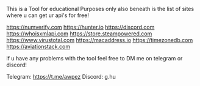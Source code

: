 This is a Tool for educational Purposes only also beneath is the list of sites where u can get ur api's for free!

https://numverify.com
https://hunter.io
https://discord.com
https://whoisxmlapi.com
https://store.steampowered.com
https://www.virustotal.com
https://macaddress.io
https://timezonedb.com
https://aviationstack.com

if u have any problems with the tool feel free to DM me on telegram or discord!

Telegram: https://t.me/awpez
Discord: g.hu
